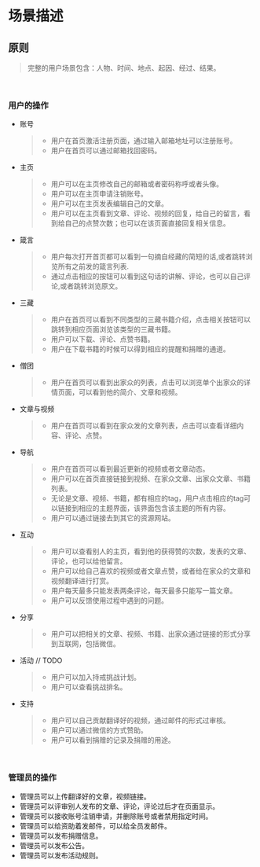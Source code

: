# 场景描述  

## 原则

> 完整的用户场景包含：人物、时间、地点、起因、经过、结果。  
  
<br>

### 用户的操作

- 账号
  
  >- 用户在首页激活注册页面，通过输入邮箱地址可以注册账号。
  >- 用户在首页可以通过邮箱找回密码。

- 主页
  
  >- 用户可以在主页修改自己的邮箱或者密码称呼或者头像。
  >- 用户可以在主页申请注销账号。
  >- 用户可以在主页发表编辑自己的文章。
  >- 用户可以在主页看到文章、评论、视频的回复，给自己的留言，看到给自己的点赞次数；也可以在该页面直接回复相关信息。

- 箴言
  
  >- 用户每次打开首页都可以看到一句摘自经藏的简短的话,或者跳转浏览所有之前发的箴言列表.
  >- 通过点击相应的按钮可以看到这句话的讲解、评论，也可以自己评论,或者跳转浏览原文。  

- 三藏

  >- 用户在首页可以看到不同类型的三藏书籍介绍，点击相关按钮可以跳转到相应页面浏览该类型的三藏书籍。
  >- 用户可以下载、评论、点赞书籍。  
  >- 用户在下载书籍的时候可以得到相应的提醒和捐赠的通道。

- 僧团

  >- 用户在首页可以看到出家众的列表，点击可以浏览单个出家众的详情页面，可以看到他的简介、文章和视频。  

- 文章与视频

  >- 用户在首页可以看到在家众发的文章列表，点击可以查看详细内容、评论、点赞。  
  
- 导航
  
  >- 用户在首页可以看到最近更新的视频或者文章动态。
  >- 用户可以在首页直接链接到视频、在家众文章、出家众文章、书籍列表。
  >- 无论是文章、视频、书籍，都有相应的tag，用户点击相应的tag可以链接到相应的主题界面，该界面包含该主题的所有内容。
  >- 用户可以通过链接去到其它的资源网站。

- 互动
  
  >- 用户可以查看别人的主页，看到他的获得赞的次数，发表的文章、评论，也可以给他留言。  
  >- 用户可以给自己喜欢的视频或者文章点赞，或者给在家众的文章和视频翻译进行打赏。
  >- 用户每天最多只能发表两条评论，每天最多只能写一篇文章。  
  >- 用户可以反馈使用过程中遇到的问题。
  
- 分享

  >- 用户可以把相关的文章、视频、书籍、出家众通过链接的形式分享到互联网，包括微信。  

- 活动 // TODO
  
  >- 用户可以加入持戒挑战计划。
  >- 用户可以查看挑战排名。

- 支持
  
  >- 用户可以自己贡献翻译好的视频，通过邮件的形式过审核。  
  >- 用户可以通过微信的方式赞助。
  >- 用户可以看到捐赠的记录及捐赠的用途。
  
<br>

### 管理员的操作

- 管理员可以上传翻译好的文章，视频链接。
- 管理员可以评审别人发布的文章、评论，评论过后才在页面显示。
- 管理员可以接收账号注销申请，并删除账号或者禁用指定时间。
- 管理员可以给资助着发邮件，可以给全员发邮件。
- 管理员可以发布捐赠信息。
- 管理员可以发布公告。
- 管理员可以发布活动规则。
